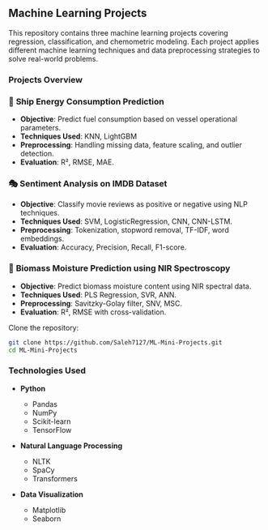 ## Machine Learning Projects

This repository contains three machine learning projects covering regression, classification, and chemometric modeling. Each project applies different machine learning techniques and data preprocessing strategies to solve real-world problems.

### Projects Overview

### 🚢 **Ship Energy Consumption Prediction**  
- **Objective**: Predict fuel consumption based on vessel operational parameters.  
- **Techniques Used**: KNN, LightGBM  
- **Preprocessing**: Handling missing data, feature scaling, and outlier detection.  
- **Evaluation**: R², RMSE, MAE.  

### 🎭 **Sentiment Analysis on IMDB Dataset**  
- **Objective**: Classify movie reviews as positive or negative using NLP techniques.  
- **Techniques Used**: SVM, LogisticRegression, CNN, CNN-LSTM.  
- **Preprocessing**: Tokenization, stopword removal, TF-IDF, word embeddings.  
- **Evaluation**: Accuracy, Precision, Recall, F1-score.  

### 🌿 **Biomass Moisture Prediction using NIR Spectroscopy**  
- **Objective**: Predict biomass moisture content using NIR spectral data.  
- **Techniques Used**: PLS Regression, SVR, ANN.  
- **Preprocessing**: Savitzky-Golay filter, SNV, MSC.  
- **Evaluation**: R², RMSE with cross-validation.  

Clone the repository:
``` sh
git clone https://github.com/Saleh7127/ML-Mini-Projects.git
cd ML-Mini-Projects
```

### **Technologies Used**  
- **Python**  
  - Pandas  
  - NumPy  
  - Scikit-learn  
  - TensorFlow  

- **Natural Language Processing**  
  - NLTK  
  - SpaCy  
  - Transformers  

- **Data Visualization**  
  - Matplotlib  
  - Seaborn  
